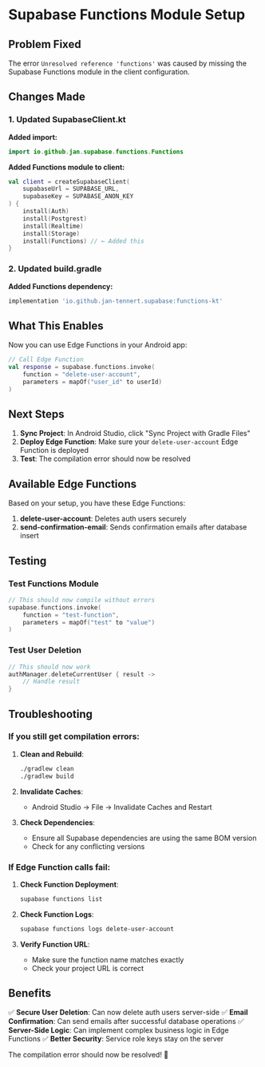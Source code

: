 # Supabase Functions Module Setup

## Problem Fixed

The error `Unresolved reference 'functions'` was caused by missing the Supabase Functions module in the client configuration.

## Changes Made

### 1. Updated SupabaseClient.kt

**Added import:**
```kotlin
import io.github.jan.supabase.functions.Functions
```

**Added Functions module to client:**
```kotlin
val client = createSupabaseClient(
    supabaseUrl = SUPABASE_URL,
    supabaseKey = SUPABASE_ANON_KEY
) {
    install(Auth)
    install(Postgrest)
    install(Realtime)
    install(Storage)
    install(Functions) // ← Added this
}
```

### 2. Updated build.gradle

**Added Functions dependency:**
```gradle
implementation 'io.github.jan-tennert.supabase:functions-kt'
```

## What This Enables

Now you can use Edge Functions in your Android app:

```kotlin
// Call Edge Function
val response = supabase.functions.invoke(
    function = "delete-user-account",
    parameters = mapOf("user_id" to userId)
)
```

## Next Steps

1. **Sync Project**: In Android Studio, click "Sync Project with Gradle Files"
2. **Deploy Edge Function**: Make sure your `delete-user-account` Edge Function is deployed
3. **Test**: The compilation error should now be resolved

## Available Edge Functions

Based on your setup, you have these Edge Functions:

1. **delete-user-account**: Deletes auth users securely
2. **send-confirmation-email**: Sends confirmation emails after database insert

## Testing

### Test Functions Module
```kotlin
// This should now compile without errors
supabase.functions.invoke(
    function = "test-function",
    parameters = mapOf("test" to "value")
)
```

### Test User Deletion
```kotlin
// This should now work
authManager.deleteCurrentUser { result ->
    // Handle result
}
```

## Troubleshooting

### If you still get compilation errors:

1. **Clean and Rebuild**:
   ```bash
   ./gradlew clean
   ./gradlew build
   ```

2. **Invalidate Caches**:
   - Android Studio → File → Invalidate Caches and Restart

3. **Check Dependencies**:
   - Ensure all Supabase dependencies are using the same BOM version
   - Check for any conflicting versions

### If Edge Function calls fail:

1. **Check Function Deployment**:
   ```bash
   supabase functions list
   ```

2. **Check Function Logs**:
   ```bash
   supabase functions logs delete-user-account
   ```

3. **Verify Function URL**:
   - Make sure the function name matches exactly
   - Check your project URL is correct

## Benefits

✅ **Secure User Deletion**: Can now delete auth users server-side
✅ **Email Confirmation**: Can send emails after successful database operations
✅ **Server-Side Logic**: Can implement complex business logic in Edge Functions
✅ **Better Security**: Service role keys stay on the server

The compilation error should now be resolved! 🎉









